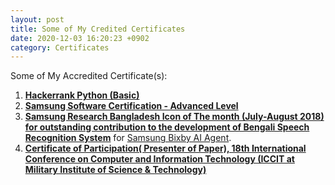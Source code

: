```yaml
---
layout: post
title: Some of My Credited Certificates
date: 2020-12-03 16:20:23 +0902
category: Certificates
---
```


Some of My Accredited Certificate(s):

1. [**Hackerrank Python (Basic)**](https://github.com/ShihabYasin/shihabyasin.github.io/blob/gh-pages/Certificates/Hackerrank-Python-Basic.png)
2. [**Samsung Software Certification - Advanced Level**](https://github.com/ShihabYasin/shihabyasin.github.io/blob/gh-pages/Certificates/samsung-soft-cert.png)
3. [**Samsung Research Bangladesh Icon of The month (July-August 2018) for outstanding contribution to the
development of Bengali Speech Recognition System**](https://github.com/ShihabYasin/shihabyasin.github.io/blob/gh-pages/public/img/srbd-iom.jpeg) for [Samsung Bixby AI Agent](https://web.archive.org/web/2/https://www.samsung.com/us/explore/bixby/).
4. [**Certificate of Participation( Presenter of Paper), 18th International Conference on Computer and Information Technology (ICCIT at Military Institute of Science & Technology)**](https://github.com/ShihabYasin/shihabyasin.github.io/blob/gh-pages/Certificates/iccit-2015.png)
